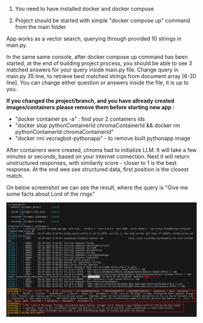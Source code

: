 1. You need to have installed docker and docker compose

2. Project should be started with simple "docker compose up" command from the main folder

App works as a vector search, querying through provided 10 strings in main.py.

In the same same console, after docker compose up command has been started, at the end of building project process, you should be able to see 3 matched answers for your query inside main.py file.
Change query in main.py 35 line, to retrieve best matched strings from document array [6-20 line]. You can change either question or answers inside the file, it is up to you.

**If you changed the project/branch, and you have allready created images/containers**
**please remove them before starting new app :** 

- "docker container ps -a" : find your 2 containers ids
- "docker stop pythonContainerId chromaContainerId && docker rm pythonContainerId chromaContainerId"
- "docker rmi vecragbot-pythonapp" - to remove built pythonapp image


After containers were created, chroma had to initialize LLM. It will take a few minutes or seconds, based on your internet connection.
Next it will return unstructured responses, with similarity score - closer to 1 is the best response.
At the end wee see structured data, first position is the closest match. 

On below screenshot we can see the result, where the query is "Give me some facts about Lord of the rings"

![Console output](./project_startup.png)